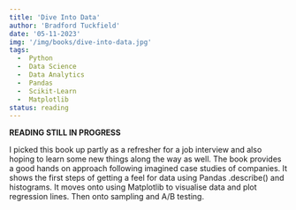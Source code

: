 ```yaml
---
title: 'Dive Into Data'
author: 'Bradford Tuckfield'
date: '05-11-2023'
img: '/img/books/dive-into-data.jpg'
tags:
  -  Python
  -  Data Science
  -  Data Analytics
  -  Pandas
  -  Scikit-Learn
  -  Matplotlib
status: reading
---
```


**READING STILL IN PROGRESS**

I picked this book up partly as a refresher for a job interview and also hoping to learn some new things along the way as well. The book provides a good hands on approach following imagined case studies of companies. It shows the first steps of getting a feel for data using Pandas .describe() and histograms. It moves onto using Matplotlib to visualise data and plot regression lines. Then onto sampling and A/B testing.
